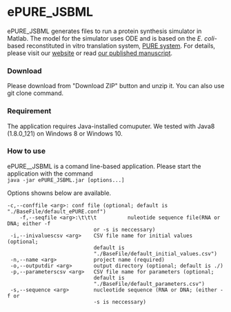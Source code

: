 # ePURE_JSBML
ePURE_JSBML generates files to run a protein synthesis simulator in Matlab. The model for the simulator uses ODE and is based on the *E. coli*-based reconstituted in vitro translation system, [PURE system](http://dx.doi.org/10.1038/90802). For details, please visit our [website](https://sites.google.com/view/puresimulator) or read [our published manuscript](http://dx.doi.org/10.1073/pnas.1615351114).
### Download
Please download from "Download ZIP" button and unzip it. You can also use git clone command.
### Requirement
The application requires Java-installed comuputer. We tested with Java8 (1.8.0_121) on Windows 8 or Windows 10.
### How to use
ePURE__JSBML is a comand line-based application. Please start the application with the command  
`java -jar ePURE_JSBML.jar [options...]`  
  
Options showns below are available.  
~~~
-c,--conffile <arg>: conf file (optional; default is "./BaseFile/default_ePURE.conf")
    -f,--seqfile <arg>:\t\t\t          nuleotide sequence file(RNA or DNA; either -f
                            or -s is neccessary)
 -i,--inivaluescsv <arg>    CSV file name for initial values (optional;
                            default is
                            "./BaseFile/default_initial_values.csv")
 -n,--name <arg>            project name (required)
 -o,--outputdir <arg>       output directory (optional; default is ./)
 -p,--parameterscsv <arg>   CSV file name for parameters (optional;
                            default is
                            "./BaseFile/default_parameters.csv")
 -s,--sequence <arg>        nucleotide sequence (RNA or DNA; (either -f or
                            -s is neccessary)
~~~
